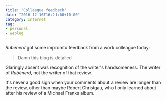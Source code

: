 ```yaml
---
title: "Colleague feedback"
date: "2016-12-16T16:21:00+10:00"
category: Internet
tag:
- personal
- weblog
---
```

*Rubénerd* got some impromtu feedback from a work colleague today:

> Damn this blog is detailed

Glaringly absent was recognition of the writer's handsomeness. The writer of *Rubénerd*, not the writer of that review.

It's never a good sign when your comments about a review are longer than the review, other than maybe Robert Christgau, who I only learned about after his review of a Michael Franks album.

